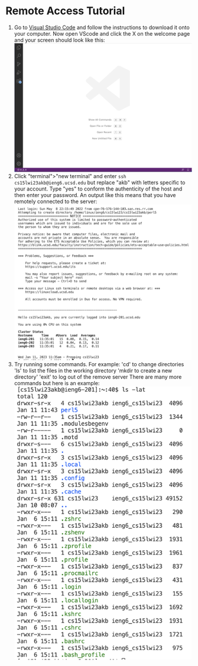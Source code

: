 # Remote Access Tutorial
1. Go to [Visual Studio Code](https://code.visualstudio.com/) and follow the instructions to download it onto your computer. Now open VScode and click the X on the welcome page and your screen should look like this: ![VScode image](VScode.png)
2. Click "terminal">"new terminal" and enter `ssh cs15lwi23akb@ieng6.ucsd.edu` but replace "akb" with letters specific to your account. Type "yes" to conform the authenticity of the host and then enter your password. An output like this means that you have remotely connected to the server: ![remote connection output image](remoteConnectionOutput.png)
3. Try running some commands. For example:
'cd' to change directories
'ls' to list the files in the working directory
'mkdir to create a new directory' 
'exit' to log out of the remove server
There are many more commands but here is an example: ![some commands image](someCommands.png)
